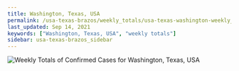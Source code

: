 ```yaml
---
title: Washington, Texas, USA
permalink: /usa-texas-brazos/weekly_totals/usa-texas-washington-weekly_totals.html
last_updated: Sep 14, 2021
keywords: ["Washington, Texas, USA", "weekly totals"]
sidebar: usa-texas-brazos_sidebar
---
```


![Weekly Totals of Confirmed Cases for Washington, Texas, USA](/covid_tracker/images/graphs/usa-texas-washington-weekly_totals_graph.png)
